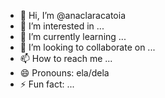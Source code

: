 - 👋 Hi, I’m @anaclaracatoia
- 👀 I’m interested in ...
- 🌱 I’m currently learning ...
- 💞️ I’m looking to collaborate on ...
- 📫 How to reach me ...
- 😄 Pronouns: ela/dela
- ⚡ Fun fact: ...

<!---
anaclaracatoia/anaclaracatoia is a ✨ special ✨ repository because its `README.md` (this file) appears on your GitHub profile.
You can click the Preview link to take a look at your changes.
--->
